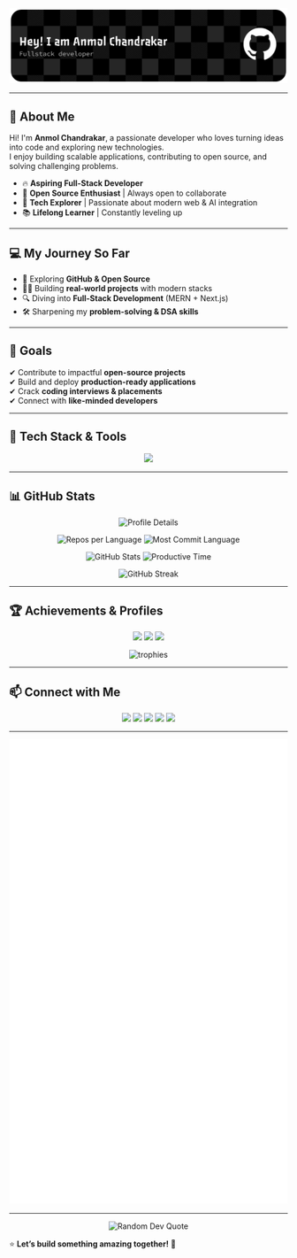 <p align="center">
  <img src="https://github.com/kirigaya07/kirigaya07/blob/main/github-header-banner.png" alt="Tech Abstract Banner"" />
</p>

---

## 🌟 About Me  

Hi! I'm **Anmol Chandrakar**, a passionate developer who loves turning ideas into code and exploring new technologies.  
I enjoy building scalable applications, contributing to open source, and solving challenging problems.

- 🔥 **Aspiring Full-Stack Developer**  
- 🤝 **Open Source Enthusiast** | Always open to collaborate  
- 🎯 **Tech Explorer** | Passionate about modern web & AI integration  
- 📚 **Lifelong Learner** | Constantly leveling up  

---

## 💻 My Journey So Far  

- 🚀 Exploring **GitHub & Open Source**  
- 👨‍💻 Building **real-world projects** with modern stacks  
- 🔍 Diving into **Full-Stack Development** (MERN + Next.js)  
- 🛠 Sharpening my **problem-solving & DSA skills**  

---

## 🎯 Goals  

✔ Contribute to impactful **open-source projects**  
✔ Build and deploy **production-ready applications**  
✔ Crack **coding interviews & placements**  
✔ Connect with **like-minded developers**  

---

## 🚀 Tech Stack & Tools  

<p align="center">
  <img src="https://skillicons.dev/icons?i=html,css,js,ts,react,redux,nextjs,nodejs,express,mongodb,postgresql,tailwind,bootstrap,git,github,figma,linux,c,cpp,java,python" />
</p>

---

## 📊 GitHub Stats  

<p align="center">
  <img src="http://github-profile-summary-cards.vercel.app/api/cards/profile-details?username=kirigaya07&theme=blueberry" alt="Profile Details" />
</p>

<p align="center">
  <img src="http://github-profile-summary-cards.vercel.app/api/cards/repos-per-language?username=kirigaya07&theme=blueberry" alt="Repos per Language" />
  <img src="http://github-profile-summary-cards.vercel.app/api/cards/most-commit-language?username=kirigaya07&theme=blueberry" alt="Most Commit Language" />
</p>

<p align="center">
  <img src="http://github-profile-summary-cards.vercel.app/api/cards/stats?username=kirigaya07&theme=blueberry" alt="GitHub Stats" />
  <img src="http://github-profile-summary-cards.vercel.app/api/cards/productive-time?username=kirigaya07&theme=blueberry&utcOffset=9" alt="Productive Time" />
</p>

<p align="center">
  <img src="https://github-readme-streak-stats.herokuapp.com?user=kirigaya07&theme=blueberry&hide_border=true" alt="GitHub Streak" />
</p>

---

## 🏆 Achievements & Profiles  

<p align="center">
  <a href="https://leetcode.com/kirigaya07"><img src="https://img.shields.io/badge/LeetCode-black?style=for-the-badge&logo=leetcode" /></a>
  <a href="https://auth.geeksforgeeks.org/user/kirigaya07"><img src="https://img.shields.io/badge/GeeksforGeeks-298D46?style=for-the-badge&logo=geeksforgeeks&logoColor=white" /></a>
  <a href="https://www.codechef.com/users/kirigaya07"><img src="https://img.shields.io/badge/CodeChef-blue?style=for-the-badge&logo=codechef" /></a>
</p>

<p align="center">
  <img src="https://github-profile-trophy.vercel.app/?username=kirigaya07&theme=nord&margin-w=18&margin-h=18" alt="trophies" />
</p>

---

## 📫 Connect with Me  

<p align="center">
  <a href="https://linkedin.com/in/anmol-chandrakar-151b00257"><img src="https://img.shields.io/badge/LinkedIn-blue?style=for-the-badge&logo=linkedin" /></a>
  <a href="https://twitter.com/anmolchandraka4"><img src="https://img.shields.io/badge/Twitter-black?style=for-the-badge&logo=twitter&logoColor=white" /></a>
  <a href="https://github.com/kirigaya07"><img src="https://img.shields.io/badge/GitHub-gray?style=for-the-badge&logo=github" /></a>
  <a href="mailto:anmolchandrakar999@gmail.com"><img src="https://img.shields.io/badge/Gmail-red?style=for-the-badge&logo=gmail" /></a>
  <a href="https://peerlist.io/kirigaya07"><img src="https://img.shields.io/badge/Peerlist-green?style=for-the-badge&logo=peerlist" /></a>
</p>

---
<p align="center"> <img src="./github-metrics.svg" alt="Metrics" /> </p>

---
<p align="center">
  <img src="https://quotes-github-readme.vercel.app/api?type=horizontal&theme=tokyonight" alt="Random Dev Quote" />
</p>

⭐ **Let’s build something amazing together!** 🚀
